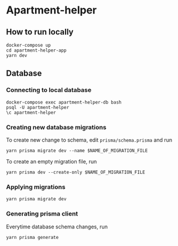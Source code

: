# Apartment-helper


## How to run locally

````
docker-compose up
cd apartment-helper-app
yarn dev
````


## Database

### Connecting to local database

````
docker-compose exec apartment-helper-db bash
psql -U apartment-helper
\c apartment-helper
````

### Creating new database migrations

To create new change to schema, edit `prisma/schema.prisma` and run

````
yarn prisma migrate dev --name $NAME_OF_MIGRATION_FILE
````

To create an empty migration file, run 

````
yarn prisma dev --create-only $NAME_OF_MIGRATION_FILE
````

### Applying migrations

````
yarn prisma migrate dev
````


### Generating prisma client

Everytime database schema changes, run

````
yarn prisma generate
````
